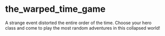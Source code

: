 # the_warped_time_game
A strange event distorted the entire order of the time. Choose your hero class and come to play the most random adventures in this collapsed world!
